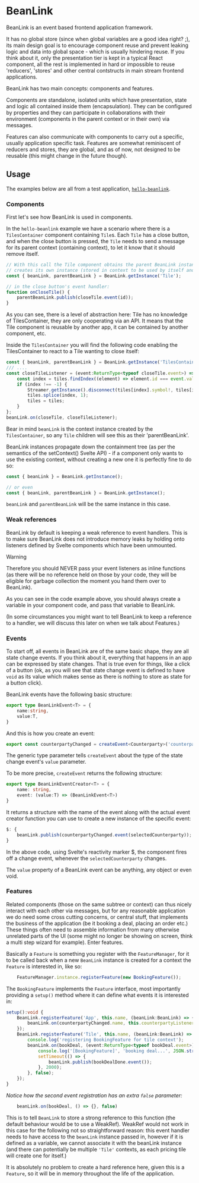 # BeanLink

BeanLink is an event based frontend application framework.

It has no global store (since when global variables are a good idea right? ;), its main design goal is to encourage component reuse and prevent leaking logic and data into global space - which is usually hindering reuse. If you think about it, only the presentation tier is kept in a typical React component, all the rest is implemented in hard or impossible to reuse 'reducers', 'stores' and other central contstructs in main stream frontend applications.

BeanLink has two main concepts: components and features. 

Components are standalone, isolated units which have presentation, state and logic all contained inside them (encapsulation). They can be configured by properties and they can participate in collaborations with their environment (components in the parent context or in their own) via messages. 

Features can also communicate with components to carry out a specific, usually application specific task. Features are somewhat reminiscent of reducers and stores, they are global, and as of now, not designed to be reusable (this might change in the future though).

## Usage
The examples below are all from a test application, [`hello-beanlink`](https://github.com/jarecsni/hello-beanlink).

### Components
First let's see how BeanLink is used in components.

In the `hello-beanlink` example we have a scenario where there is a `TilesContainer` component containing `Tile`s. Each `Tile` has a close button, and when the close button is pressed, the `Tile` needs to send a message for its parent context (containing context), to let it know that it should remove itself. 

```ts
// With this call the Tile component obtains the parent BeanLink instance and also
// creates its own instance (stored in context to be used by itself and its children)
const { beanLink, parentBeanLink } = BeanLink.getInstance('Tile');

// in the close button's event handler:
function onCloseTile() {
    parentBeanLink.publish(closeTile.event(id));
}
```

As you can see, there is a level of abstraction here: Tile has no knowledge of TilesContainer, they are only cooperating via an API. It means that the Tile component is reusable by another app, it can be contained by another component, etc.

Inside the `TilesContainer` you will find the following code enabling the TilesContainer to react to a Tile wanting to close itself:

```ts
const { beanLink, parentBeanLink } = BeanLink.getInstance('TilesContainer');
/// ....
const closeTileListener = (event:ReturnType<typeof closeTile.event>) => {
    const index = tiles.findIndex((element) => element.id === event.value);
    if (index !== -1) {
        Streamer.getInstance().disconnect(tiles[index].symbol!, tiles[index].streamHandler!);
        tiles.splice(index, 1);
        tiles = tiles;
    }
};
beanLink.on(closeTile, closeTileListener);
```
Bear in mind `beanLink` is the context instance created by the `TilesContainer`, so any `Tile` children will see this as their 'parentBeanLink'.

BeanLink instances propagate down the containment tree (as per the semantics of the setContext() Svelte API) - if a component only wants to use the existing context, without creating a new one it is perfectly fine to do so:

```ts
const { beanLink } = BeanLink.getInstance(); 

// or even
const { beanLink, parentBeanLink } = BeanLink.getInstance();
```
`beanLink` and `parentBeanLink` will be the same instance in this case.

### Weak references
BeanLink by default is keeping a weak reference to event handlers. This is to make sure BeanLink does not introduce memory leaks by holding onto listeners defined by Svelte components which have been unmounted. 

> [!WARNING]
> Therefore you should NEVER pass your event listeners as inline functions (as there will be no reference held on those by your code, they will be eligible for garbage collection the moment you hand them over to BeanLink).

As you can see in the code example above, you should always create a variable in your component code, and pass that variable to BeanLink. 

(In some circumstances you might want to tell BeanLink to keep a reference to a handler, we will discuss this later on when we talk about Features.)

### Events
To start off, all events in BeanLink are of the same basic shape, they are all state change events. If you think about it, everything that happens in an app can be expressed by state changes. That is true even for things, like a click of a button (ok, as you will see that state change event is defined to have `void` as its value which makes sense as there is nothing to store as state for a button click).


BeanLink events have the following basic structure:
```ts
export type BeanLinkEvent<T> = {
    name:string,
    value:T,
}
```

And this is how you create an event:
```ts
export const counterpartyChanged = createEvent<Counterparty>('counterparty');
```

The generic type parameter tells `createEvent` about the type of the state change event's `value` parameter.

To be more precise, `createEvent` returns the following structure:
```ts
export type BeanLinkEventCreator<T> = {
    name: string,
    event: (value:T) => (BeanLinkEvent<T>)
}
```

It returns a structure with the name of the event along with the actual event creator function you can use to create a new instance of the specific event:

```ts
$: {
    beanLink.publish(counterpartyChanged.event(selectedCounterparty));
}
```
In the above code, using Svelte's reactivity marker $, the component fires off a change event, whenever the `selectedCounterparty` changes.

The `value` property of a BeanLink event can be anything, any object or even void.

### Features
Related components (those on the same subtree or context) can thus nicely interact with each other via messages, but for any reasonable application we do need some cross cutting concerns, or central stuff, that implements the business of the application (be it booking a deal, placing an order etc.) These things often need to assemble information from many otherwise unrelated parts of the UI (some might no longer be showing on screen, think a multi step wizard for example). Enter features.

Basically a `Feature` is something you register with the `FeatureManager`, for it to be called back when a new `BeanLink` instance is created for a context the `Feature` is interested in, like so:
```ts
    FeatureManager.instance.registerFeature(new BookingFeature());
```
The `BookingFeature` implements the `Feature` interface, most importantly providing a `setup()` method where it can define what events it is interested in:
```ts
setup():void {        
    BeanLink.registerFeature('App', this.name, (beanLink:BeanLink) => {
        beanLink.on(counterpartyChanged.name, this.counterpartyListener);
    });
    BeanLink.registerFeature('Tile', this.name, (beanLink:BeanLink) => {
        console.log('registering BookingFeature for tile context');
        beanLink.on(bookDeal, (event:ReturnType<typeof bookDeal.event>) => {
            console.log('[BookingFeature]', 'booking deal...', JSON.stringify(event.value));
            setTimeout(() => {
                beanLink.publish(bookDealDone.event());
            }, 2000);
        }, false);
    });
}
```
_Notice how the second event registration has an extra `false` parameter:_
```ts
    beanLink.on(bookDeal, () => {}, false)
```
This is to tell `BeanLink` to store a strong reference to this function (the default behaviour would be to use a WeakRef). WeakRef would not work in this case for the following not so straightforward reason: this event handler needs to have access to the `beanLink` instance passed in, however if it is defined as a variable, we cannot associate it with the beanLink instance (and there can potentially be multiple `'Tile'` contexts, as each pricing tile will create one for itself.)

It is absolutely no problem to create a hard reference here, given this is a `Feature`, so it will be in memory throughout the life of the application.